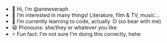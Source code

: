 - 👋 Hi, I’m @anewseraph
- 👀 I’m interested in many things! Literature, film & TV, music... 
- 🌱 I’m currently learning to code, actually :D (so bear with me)
- 😄 Pronouns: she/they or whatever you like
- ⚡ Fun fact: I'm not sure I'm doing this correctly, hehe

<!---
anewseraph/anewseraph is a ✨ special ✨ repository because its `README.md` (this file) appears on your GitHub profile.
You can click the Preview link to take a look at your changes.
--->
